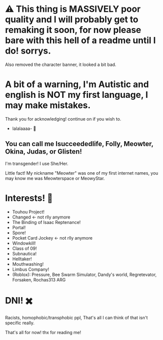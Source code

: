 #  ⚠️ This thing is MASSIVELY poor quality and I will probably get to remaking it soon, for now please bare with this hell of a readme until I do! sorrys.
Also removed the character banner, it looked a bit bad.
# A bit of a warning, I'm Autistic and english is NOT my first language, I may make mistakes.
Thank you for acknowledging! continue on if you wish to.


- lalalaaaa- 💃

## You can call me Isucceededlife, Folly, Meowter, Okina, Judas, or Glisten!
I'm transgender! I use She/Her.

Little fact! My nickname "Meowter" was one of my first internet names, you may know me was Meowterspace or MeowyStar.

# Interests! 📃
- Touhou Project!
- Changed <- not rlly anymore
- The Binding of Isaac Reptenance!
- Portal!
- Spore!
- Pocket Card Jockey <- not rlly anymore
- Windowkill!
- Class of 09!
- Subnautica!
- Helltaker!
- Mouthwashing!
- Limbus Company!
- (Roblox): Pressure, Bee Swarm Simulator, Dandy's world, Regretevator, Forsaken, Rochas313 ARG

# DNI! ✖️
Racists, homophobic/transphobic ppl, That's all I can think of that isn't specific really.

That's all for now! thx for reading me!
